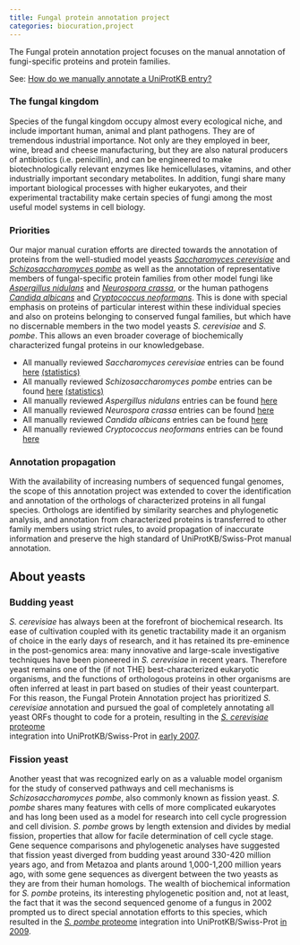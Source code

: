 ```yaml
---
title: Fungal protein annotation project
categories: biocuration,project
---
```


The Fungal protein annotation project focuses on the manual annotation of fungi-specific proteins and protein families.

See: [How do we manually annotate a UniProtKB entry?](https://www.uniprot.org/faq/45)

### The fungal kingdom

Species of the fungal kingdom occupy almost every ecological niche, and include important human, animal and plant pathogens. They are of tremendous industrial importance. Not only are they employed in beer, wine, bread and cheese manufacturing, but they are also natural producers of antibiotics (i.e. penicillin), and can be engineered to make biotechnologically relevant enzymes like hemicellulases, vitamins, and other industrially important secondary metabolites. In addition, fungi share many important biological processes with higher eukaryotes, and their experimental tractability make certain species of fungi among the most useful model systems in cell biology.

### Priorities

Our major manual curation efforts are directed towards the annotation of proteins from the well-studied model yeasts *[Saccharomyces cerevisiae](https://www.uniprot.org/taxonomy/4932)* and *[Schizosaccharomyces pombe](https://www.uniprot.org/taxonomy/4896)* as well as the annotation of representative members of fungal-specific protein families from other model fungi like *[Aspergillus nidulans](https://www.uniprot.org/taxonomy/162425)* and *[Neurospora crassa](https://www.uniprot.org/taxonomy/5141)*, or the human pathogens *[Candida albicans](https://www.uniprot.org/taxonomy/5476)* and *[Cryptococcus neoformans](https://www.uniprot.org/taxonomy/5207)*. This is done with special emphasis on proteins of particular interest within these individual species and also on proteins belonging to conserved fungal families, but which have no discernable members in the two model yeasts *S. cerevisiae* and *S. pombe*. This allows an even broader coverage of biochemically characterized fungal proteins in our knowledgebase.

-   All manually reviewed *Saccharomyces cerevisiae* entries can be found [here](https://www.uniprot.org/uniprotkb/?query=organism:4932+AND+reviewed:yes) [(statistics)](https://www.uniprot.org/biocuration%5Fproject/fungi/statistics/#Saccharomycescerevisiae)
-   All manually reviewed *Schizosaccharomyces pombe* entries can be found [here](https://www.uniprot.org/uniprotkb/?query=organism:4896+AND+reviewed:yes) [(statistics)](https://www.uniprot.org/biocuration%5Fproject/fungi/statistics/#Schizosaccharomycespombe)
-   All manually reviewed *Aspergillus nidulans* entries can be found [here](https://www.uniprot.org/uniprotkb/?query=organism:162425+AND+reviewed:yes)
-   All manually reviewed *Neurospora crassa* entries can be found [here](https://www.uniprot.org/uniprotkb/?query=organism:5141+AND+reviewed:yes)
-   All manually reviewed *Candida albicans* entries can be found [here](https://www.uniprot.org/uniprotkb/?query=organism:5476+AND+reviewed:yes)
-   All manually reviewed *Cryptococcus neoformans* entries can be found [here](https://www.uniprot.org/uniprotkb/?query=organism:5207+AND+reviewed:yes)

### Annotation propagation

With the availability of increasing numbers of sequenced fungal genomes, the scope of this annotation project was extended to cover the identification and annotation of the orthologs of characterized proteins in all fungal species. Orthologs are identified by similarity searches and phylogenetic analysis, and annotation from characterized proteins is transferred to other family members using strict rules, to avoid propagation of inaccurate information and preserve the high standard of UniProtKB/Swiss-Prot manual annotation.

## About yeasts

### Budding yeast

*S. cerevisiae* has always been at the forefront of biochemical research. Its ease of cultivation coupled with its genetic tractability made it an organism of choice in the early days of research, and it has retained its pre-eminence in the post-genomics area: many innovative and large-scale investigative techniques have been pioneered in *S. cerevisiae* in recent years. Therefore yeast remains one of the (if not THE) best-characterized eukaryotic organisms, and the functions of orthologous proteins in other organisms are often inferred at least in part based on studies of their yeast counterpart. For this reason, the Fungal Protein Annotation project has prioritized *S. cerevisiae* annotation and pursued the goal of completely annotating all yeast ORFs thought to code for a protein, resulting in the [*S. cerevisiae* proteome](https://www.uniprot.org/uniprotkb/?query=taxonomy:4932%20keyword:1185)  
integration into UniProtKB/Swiss-Prot in [early 2007](https://www.uniprot.org/news/2007/01/09/release).

### Fission yeast

Another yeast that was recognized early on as a valuable model organism for the study of conserved pathways and cell mechanisms is *Schizosaccharomyces pombe*, also commonly known as fission yeast. *S. pombe* shares many features with cells of more complicated eukaryotes and has long been used as a model for research into cell cycle progression and cell division. *S. pombe* grows by length extension and divides by medial fission, properties that allow for facile determination of cell cycle stage. Gene sequence comparisons and phylogenetic analyses have suggested that fission yeast diverged from budding yeast around 330-420 million years ago, and from Metazoa and plants around 1,000-1,200 million years ago, with some gene sequences as divergent between the two yeasts as they are from their human homologs. The wealth of biochemical information for *S. pombe* proteins, its interesting phylogenetic position and, not at least, the fact that it was the second sequenced genome of a fungus in 2002 prompted us to direct special annotation efforts to this species, which resulted in the [*S. pombe* proteome](https://www.uniprot.org/uniprotkb/?query=taxonomy:4896%20keyword:1185) integration into UniProtKB/Swiss-Prot [in 2009](https://www.uniprot.org/news/2009/05/05/release).
